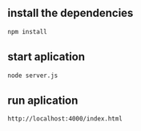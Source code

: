 ## install the dependencies  

```sh
npm install
```



## start aplication

```sh
node server.js
```


## run aplication

```sh
http://localhost:4000/index.html
```
